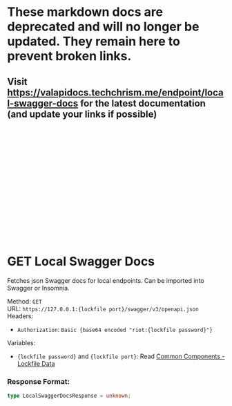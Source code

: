 <!--

This file is automatically generated!
Do not edit it directly!
See https://github.com/techchrism/valorant-api-docs/blob/trunk/contributing.md for more information.

-->

# These markdown docs are deprecated and will no longer be updated. They remain here to prevent broken links.
## Visit <https://valapidocs.techchrism.me/endpoint/local-swagger-docs> for the latest documentation (and update your links if possible)
<br><br><br><br><br><br><br><br><br><br><br><br><br><br><br>
# GET Local Swagger Docs

Fetches json Swagger docs for local endpoints. Can be imported into Swagger or Insomnia.  


Method: `GET`  
URL: `https://127.0.0.1:{lockfile port}/swagger/v3/openapi.json`  
Headers:
 - `Authorization`: `Basic {base64 encoded "riot:{lockfile password}"}`

Variables:
 - `{lockfile password}` and `{lockfile port}`: Read [Common Components - Lockfile Data](../common-components.md#lockfile-data)


### Response Format:
```ts
type LocalSwaggerDocsResponse = unknown;
```
